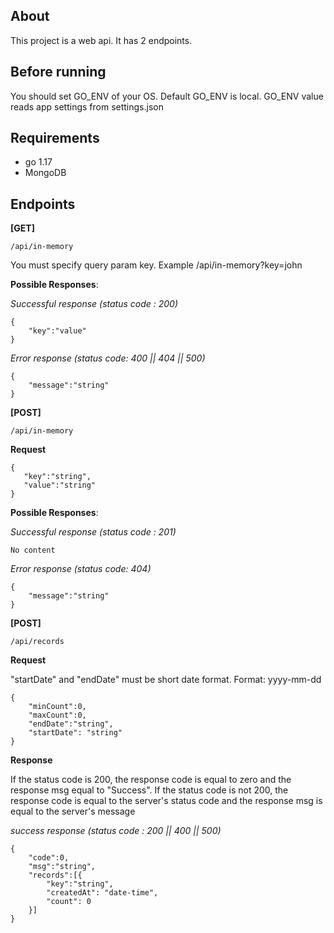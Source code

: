## About

This project is a web api. It has 2 endpoints.

## Before running

You should set GO_ENV of your OS. Default GO_ENV is local. GO_ENV value reads app settings from settings.json

## Requirements

 - go 1.17 
 - MongoDB

## Endpoints

**[GET]**

    /api/in-memory

You must specify query param key. Example /api/in-memory?key=john

**Possible Responses**:

*Successful response (status code : 200)*
  

   

    {
	    "key":"value"
    }

*Error response (status code: 400 || 404 || 500)*

    {
    	"message":"string"
    }



**[POST]**

    /api/in-memory

**Request**

    {
	   "key":"string",
	   "value":"string"
    }



**Possible Responses**:

*Successful response (status code : 201)*
 

    No content

*Error response (status code: 404)*

    {
	    "message":"string"
    }

**[POST]**

    /api/records

**Request**

"startDate" and "endDate" must be short date format. Format: yyyy-mm-dd

    {
	    "minCount":0,
	    "maxCount":0,
	    "endDate":"string",
	    "startDate": "string"
    }

**Response**

If the status code is 200, the response code is equal to zero and the response msg equal to "Success". If the status code is not 200, the response code is equal to the server's status code and the response msg is equal to the server's message

*success response (status code : 200 || 400 || 500)*

    {
	    "code":0,
	    "msg":"string",
	    "records":[{
		    "key":"string",
		    "createdAt": "date-time",
		    "count": 0
	    }]
    }

